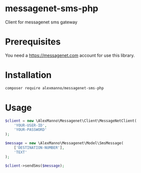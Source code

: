 # messagenet-sms-php
Client for messagenet sms gateway

# Prerequisites

You need a https://messagenet.com account for use this library.

# Installation

```bash
composer require alexmanno/messagenet-sms-php
```

# Usage

```php
$client = new \AlexManno\Messagenet\Client\MessageNetClient(
    'YOUR-USER-ID',
    'YOUR-PASSWORD'
);

$message = new \AlexManno\Messagenet\Model\SmsMessage(
    ['DESTINATION-NUMBER'], 
    'TEXT'
);

$client->sendSms($message);
```
